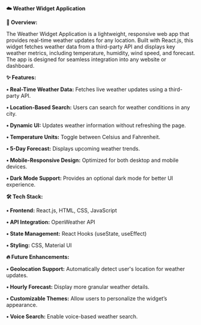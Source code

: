 **☁️ Weather Widget Application**

**🚀 Overview:**

The Weather Widget Application is a lightweight, responsive web app that provides real-time weather updates for any location. Built with React.js, this widget fetches weather data from a third-party API and displays key weather metrics, including temperature, humidity, wind speed, and forecast. The app is designed for seamless integration into any website or dashboard.

**✨ Features:**

**•	Real-Time Weather Data:** Fetches live weather updates using a third-party API.

**•	Location-Based Search:** Users can search for weather conditions in any city.

**•	Dynamic UI:** Updates weather information without refreshing the page.

**•	Temperature Units:** Toggle between Celsius and Fahrenheit.

**•	5-Day Forecast:** Displays upcoming weather trends.

**•	Mobile-Responsive Design:** Optimized for both desktop and mobile devices.

**•	Dark Mode Support:** Provides an optional dark mode for better UI experience.

**🛠️ Tech Stack:**

**•	Frontend:** React.js, HTML, CSS, JavaScript

**•	API Integration:** OpenWeather API

**•	State Management:** React Hooks (useState, useEffect)

**•	Styling:** CSS, Material UI

**🔥 Future Enhancements:**

**•	Geolocation Support:** Automatically detect user's location for weather updates.

**•	Hourly Forecast:** Display more granular weather details.

**•	Customizable Themes:** Allow users to personalize the widget’s appearance.

**•	Voice Search:** Enable voice-based weather search.


